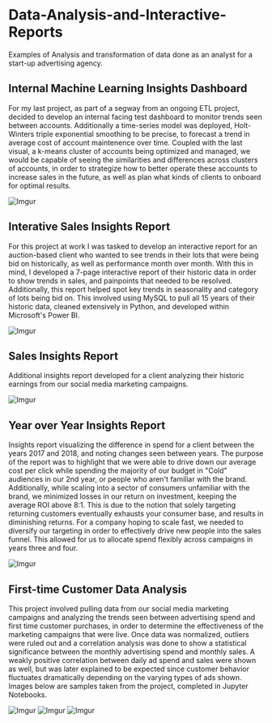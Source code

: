 # Data-Analysis-and-Interactive-Reports
Examples of Analysis and transformation of data done as an analyst for a start-up advertising agency.


## Internal Machine Learning Insights Dashboard

For my last project, as part of a segway from an ongoing ETL project, decided to develop an internal facing test dashboard to monitor trends seen between accounts. Additionally a time-series model was deployed, Holt-Winters triple exponential smoothing to be precise, to forecast a trend in average cost of account maintenence over time. Coupled with the last visual, a k-means cluster of accounts being optimized and managed, we would be capable of seeing the similarities and differences across clusters of accounts, in order to strategize how to better operate these accounts to increase sales in the future, as well as plan what kinds of clients to onboard for optimal results.

![Imgur](https://i.imgur.com/2qy9Uz4.jpg)




## Interative Sales Insights Report

For this project at work I was tasked to develop an interactive report for an auction-based client who wanted to see trends in their lots that were being bid on historically, as well as performance month over month. With this in mind, I developed a 7-page interactive report of their historic data in order to show trends in sales, and painpoints that needed to be resolved. Additionally, this report helped spot key trends in seasonality and category of lots being bid on. This involved using MySQL to pull all 15 years of their historic data, cleaned extensively in Python, and developed within Microsoft's Power BI.


![Imgur](https://i.imgur.com/f8jUS3m.jpg)



## Sales Insights Report

Additional insights report developed for a client analyzing their historic earnings from our social media marketing campaigns.

![Imgur](https://i.imgur.com/YfULAED.jpg)


## Year over Year Insights Report

Insights report visualizing the difference in spend for a client between the years 2017 and 2018, and noting changes seen between years. The purpose of the report was to highlight that we were able to drive down our average cost per click while spending the majority of our budget in "Cold" audiences in our 2nd year, or people who aren't familiar with the brand. Additionally, while scaling into a sector of consumers unfamiliar with the brand, we minimized losses in our return on investment, keeping the average ROI above 8:1. This is due to the notion that solely targeting returning customers eventually exhausts your consumer base, and results in diminishing returns. For a company hoping to scale fast, we needed to diversify our targeting in order to effectively drive new people into the sales funnel. This allowed for us to allocate spend flexibly across campaigns in years three and four.

![Imgur](https://i.imgur.com/uazhZIZ.jpg)


## First-time Customer Data Analysis

This project involved pulling data from our social media marketing campaigns and analyzing the trends seen between advertising spend and first time customer purchases, in order to determine the effectiveness of the marketing campaigns that were live. Once data was normalized, outliers were ruled out and a correlation analysis was done to show a statistical significance between the monthly advertising spend and monthly sales. A weakly positive correlation between daily ad spend and sales were shown as well, but was later explained to be expected since customer behavior fluctuates dramatically depending on the varying types of ads shown. Images below are samples taken from the project, completed in Jupyter Notebooks.

![Imgur](https://i.imgur.com/u7XpNWI.jpg)
![Imgur](https://i.imgur.com/KLpKBiV.jpg)
![Imgur](https://i.imgur.com/NAlpPtp.jpg)
